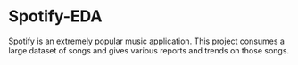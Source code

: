 # Spotify-EDA
Spotify is an extremely popular music application. This project consumes a large dataset of songs and gives various reports and trends on those songs.
